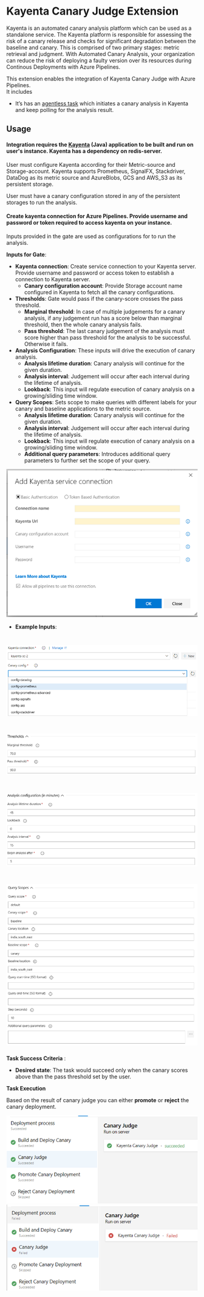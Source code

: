 # Kayenta Canary Judge Extension

Kayenta is an automated canary analysis platform which can be used as a standalone service. The Kayenta platform is responsible for assessing the risk of a canary release and checks for significant degradation between the baseline and canary. This is comprised of two primary stages: metric retrieval and judgment.
With Automated Canary Analysis, your organization can reduce the risk of deploying a faulty version over its resources during Continous Deployments with Azure Pipelines. 

This extension enables the integration of Kayenta Canary Judge with Azure Pipelines.                                                 
It includes 
- It’s has an [agentless task](https://github.com/microsoft/azure-pipelines-tasks/blob/master/docs/authoring/servertaskauthoring.md) which initiates a canary analysis in Kayenta and keep polling for the analysis result.
                   


## Usage
#### Integration requires the [Kayenta](https://github.com/spinnaker/kayenta) (Java) application to be built and run on user's instance. Kayenta has a dependency on redis-server.   
   
User must configure Kayenta according for their Metric-source and Storage-account. Kayenta supports Prometheus, SignalFX, Stackdriver, DataDog as its metric source and AzureBlobs, GCS and  AWS_S3 as its persistent storage. 

User must have a canary configuration stored in any of the persistent storages to run the analysis.

#### Create kayenta connection for Azure Pipelines. Provide username and password or token required to access kayenta on your instance.

Inputs provided in the gate are used as configurations for to run the analysis.

 **Inputs for Gate**:
- **Kayenta connection**: Create service connection to your Kayenta server. Provide username and password or access token to establish a connection to Kayenta server.
    - **Canary configuration account**: Provide Storage account name configured in Kayenta to fetch all the canary configurations. 
- **Thresholds**: Gate would pass if the canary-score crosses the pass threshold.
    - **Marginal threshold**: In case of multiple judgements for a canary analysis, if any judgement run has a score below than marginal threshold, then the whole canary analysis fails.
    - **Pass threshold**: The last canary judgement of the analysis must score higher than pass threshold for the analysis to be successful. Otherwise it fails.  
- **Analysis Configuration**: These inputs will drive the execution of canary analysis.
    - **Analysis lifetime duration**: Canary analysis will continue for the given duration.
    - **Analysis interval**: Judgement will occur after each interval during the lifetime of analysis. 
    - **Lookback**: This input will regulate execution of canary analysis on a growing/sliding time window.
- **Query Scopes**: Sets scope to make queries with different labels for your canary and baseline applications to the metric source.
    - **Analysis lifetime duration**: Canary analysis will continue for the given duration.
    - **Analysis interval**: Judgement will occur after each interval during the lifetime of analysis. 
    - **Lookback**: This input will regulate execution of canary analysis on a growing/sliding time window.
    - **Additional query parameters**: Introduces additional query parameters to further set the scope of your query.

![Kayenta connection](images/kayenta_connection.png)

- **Example Inputs**:


![Input basic](images/input_basic.png)
=====================================================
![Input Threshold](images/input_threshold.png)
=====================================================
![Input Analysis Configuration](images/input_analysisconfig.png)
=====================================================
![Input Scopes](images/input_scopes.png)
=====================================================
**Task Success Criteria** :
- **Desired state**: The task would succeed only when the canary scores above than the pass threshold set by the user.

**Task Execution**

Based on the result of canary judge you can either **promote** or **reject** the canary deployment.

![TASK EXECUTION](images/execution_promote.png)
![TASK EXECUTION](images/execution_reject.png)




